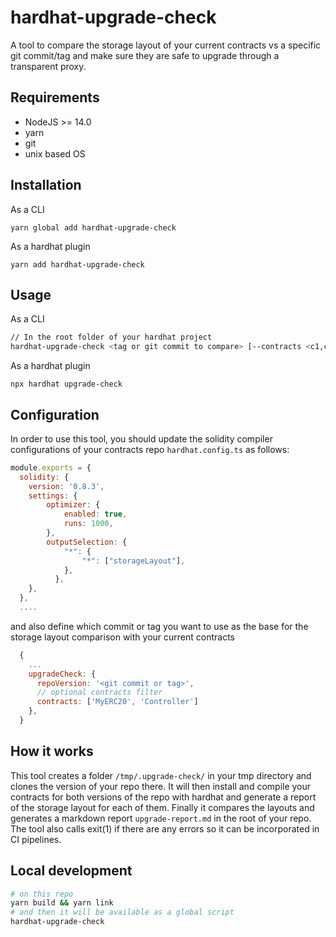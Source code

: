 # hardhat-upgrade-check
A tool to compare the storage layout of your current contracts vs a specific git commit/tag
and make sure they are safe to upgrade through a transparent proxy.

## Requirements
- NodeJS >= 14.0
- yarn
- git
- unix based OS

## Installation
As a CLI
```
yarn global add hardhat-upgrade-check
```

As a hardhat plugin
```
yarn add hardhat-upgrade-check
```

## Usage

As a CLI
```sh
// In the root folder of your hardhat project
hardhat-upgrade-check <tag or git commit to compare> [--contracts <c1,c2,c3>]
```

As a hardhat plugin
```
npx hardhat upgrade-check
```

## Configuration

In order to use this tool, you should update the solidity compiler configurations of your contracts repo `hardhat.config.ts` as follows:

```javascript
module.exports = {
  solidity: {
    version: '0.8.3',
    settings: {
        optimizer: {
            enabled: true,
            runs: 1000,
        },
        outputSelection: {
            "*": {
                "*": ["storageLayout"],
            },
          },
    },
  },
  ....
```

and also define which commit or tag you want to use as the base for the storage layout comparison with your current contracts

```javascript
  {
    ...
    upgradeCheck: {
      repoVersion: '<git commit or tag>',
      // optional contracts filter
      contracts: ['MyERC20', 'Controller']
    },
  }
```

## How it works

This tool creates a folder `/tmp/.upgrade-check/` in your tmp directory and clones the version of your repo there.
It will then install and compile your contracts for both versions of the repo with hardhat and generate a report of
the storage layout for each of them. Finally it compares the layouts and generates a markdown report `upgrade-report.md`
in the root of your repo. The tool also calls exit(1) if there are any errors so it can be incorporated in CI pipelines.

## Local development

```bash
# on this repo
yarn build && yarn link
# and then it will be available as a global script
hardhat-upgrade-check
```
